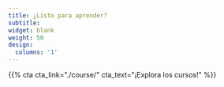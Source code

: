 ```yaml
---
title: ¿Listo para aprender?
subtitle:
widget: blank
weight: 50
design:
  columns: '1'
---
```


{{% cta cta_link="./course/" cta_text="¡Explora los cursos!" %}}
